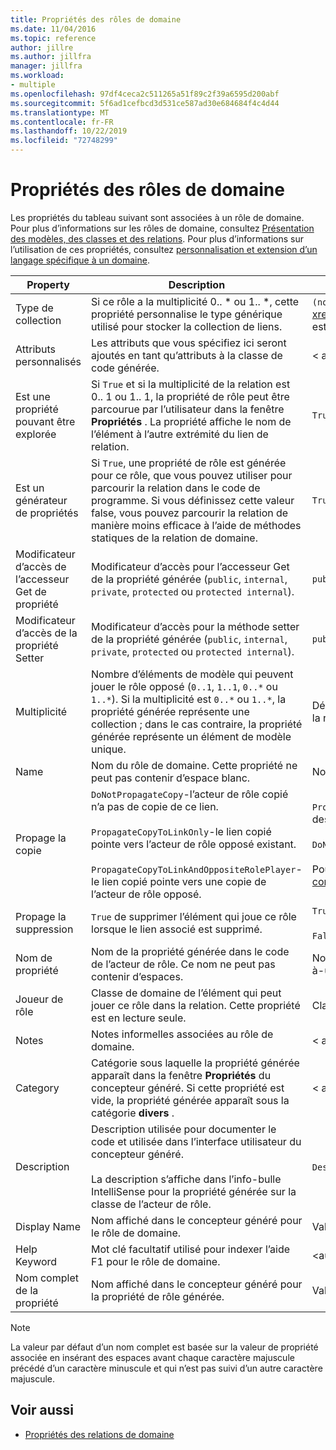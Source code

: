```yaml
---
title: Propriétés des rôles de domaine
ms.date: 11/04/2016
ms.topic: reference
author: jillre
ms.author: jillfra
manager: jillfra
ms.workload:
- multiple
ms.openlocfilehash: 97df4ceca2c511265a51f89c2f39a6595d200abf
ms.sourcegitcommit: 5f6ad1cefbcd3d531ce587ad30e684684f4c4d44
ms.translationtype: MT
ms.contentlocale: fr-FR
ms.lasthandoff: 10/22/2019
ms.locfileid: "72748299"
---
```

# <a name="properties-of-domain-roles"></a>Propriétés des rôles de domaine
Les propriétés du tableau suivant sont associées à un rôle de domaine. Pour plus d’informations sur les rôles de domaine, consultez [Présentation des modèles, des classes et des relations](../modeling/understanding-models-classes-and-relationships.md). Pour plus d’informations sur l’utilisation de ces propriétés, consultez [personnalisation et extension d’un langage spécifique à un domaine](../modeling/customizing-and-extending-a-domain-specific-language.md).

|Property|Description|Valeur par défaut|
|-|-|-|
|Type de collection|Si ce rôle a la multiplicité 0.. * ou 1.. \*, cette propriété personnalise le type générique utilisé pour stocker la collection de liens.|`(none)`  -  <xref:Microsoft.VisualStudio.Modeling.LinkedElementCollection%601> est utilisé|
|Attributs personnalisés|Les attributs que vous spécifiez ici seront ajoutés en tant qu’attributs à la classe de code générée.|< aucun \>|
|Est une propriété pouvant être explorée|Si `True` et si la multiplicité de la relation est 0.. 1 ou 1.. 1, la propriété de rôle peut être parcourue par l’utilisateur dans la fenêtre **Propriétés** . La propriété affiche le nom de l’élément à l’autre extrémité du lien de relation.|`True`|
|Est un générateur de propriétés|Si `True`, une propriété de rôle est générée pour ce rôle, que vous pouvez utiliser pour parcourir la relation dans le code de programme. Si vous définissez cette valeur false, vous pouvez parcourir la relation de manière moins efficace à l’aide de méthodes statiques de la relation de domaine.|`True`|
|Modificateur d’accès de l’accesseur Get de propriété|Modificateur d’accès pour l’accesseur Get de la propriété générée (`public`, `internal`, `private`, `protected` ou `protected internal`).|`public`|
|Modificateur d’accès de la propriété Setter|Modificateur d’accès pour la méthode setter de la propriété générée (`public`, `internal`, `private`, `protected` ou `protected internal`).|`public`|
|Multiplicité|Nombre d’éléments de modèle qui peuvent jouer le rôle opposé (`0..1`, `1..1`, `0..*` ou `1..*`). Si la multiplicité est `0..*` ou `1..*`, la propriété générée représente une collection ; dans le cas contraire, la propriété générée représente un élément de modèle unique.|Dépend du type de relation et s’il s’agit du rôle source ou cible dans la relation.|
|Name|Nom du rôle de domaine. Cette propriété ne peut pas contenir d’espace blanc.|Nom de la classe de domaine de l’acteur de rôle pour ce rôle.|
|Propage la copie|`DoNotPropagateCopy`-l’acteur de rôle copié n’a pas de copie de ce lien.<br /><br /> `PropagateCopyToLinkOnly`-le lien copié pointe vers l’acteur de rôle opposé existant.<br /><br /> `PropagateCopyToLinkAndOppositeRolePlayer`-le lien copié pointe vers une copie de l’acteur de rôle opposé.|`PropagateCopyToLinkAndOppositeRolePlayer` pour les rôles source des incorporations.<br /><br /> `DoNotPropagateCopy` pour d’autres rôles.<br /><br /> Pour plus d’informations, consultez [Personnalisation du comportement](../modeling/customizing-copy-behavior.md) de la copie|
|Propage la suppression|`True` de supprimer l’élément qui joue ce rôle lorsque le lien associé est supprimé.|`True` pour la cible d’un rôle d’incorporation.<br /><br /> `False` pour d’autres rôles.|
|Nom de propriété|Nom de la propriété générée dans le code de l’acteur de rôle. Ce nom ne peut pas contenir d’espaces.|Nom du rôle opposé si ce rôle a une multiplicité de zéro à un ou un-à-un ; dans le cas contraire, le nom au pluriel du rôle opposé.|
|Joueur de rôle|Classe de domaine de l’élément qui peut jouer ce rôle dans la relation. Cette propriété est en lecture seule.|Classe de domaine de l’acteur de rôle pour ce rôle.|
|Notes|Notes informelles associées au rôle de domaine.|< aucun \>|
|Category|Catégorie sous laquelle la propriété générée apparaît dans la fenêtre **Propriétés** du concepteur généré. Si cette propriété est vide, la propriété générée apparaît sous la catégorie **divers** .|< aucun \>|
|Description|Description utilisée pour documenter le code et utilisée dans l’interface utilisateur du concepteur généré.<br /><br /> La description s’affiche dans l’info-bulle IntelliSense pour la propriété générée sur la classe de l’acteur de rôle.|`Description for` *le nom complet du rôle*|
|Display Name|Nom affiché dans le concepteur généré pour le rôle de domaine.|Valeur ajustée de la propriété Name.|
|Help Keyword|Mot clé facultatif utilisé pour indexer l’aide F1 pour le rôle de domaine.|\<aucune>|
|Nom complet de la propriété|Nom affiché dans le concepteur généré pour la propriété de rôle générée.|Valeur ajustée de la propriété nom de la propriété.|

> [!NOTE]
> La valeur par défaut d’un nom complet est basée sur la valeur de propriété associée en insérant des espaces avant chaque caractère majuscule précédé d’un caractère minuscule et qui n’est pas suivi d’un autre caractère majuscule.

## <a name="see-also"></a>Voir aussi

- [Propriétés des relations de domaine](../modeling/properties-of-domain-relationships.md)